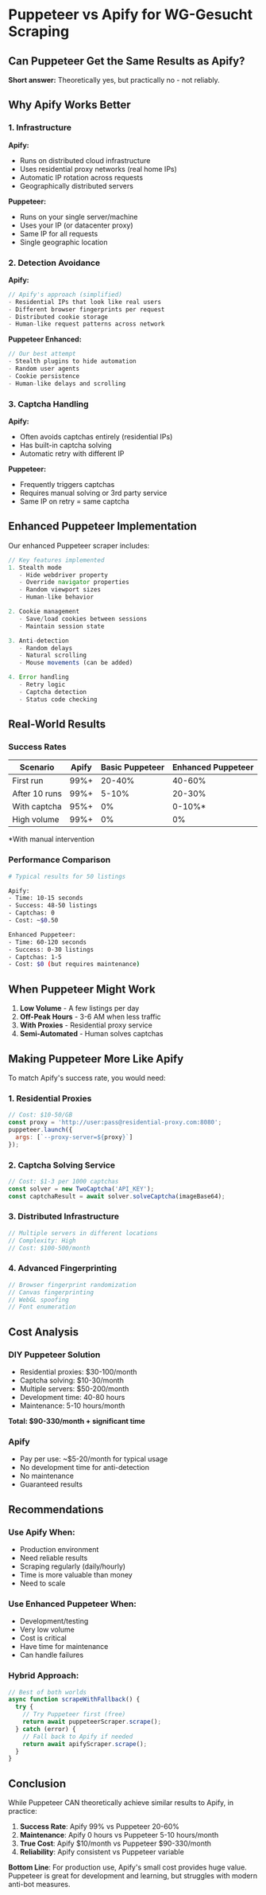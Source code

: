 # Puppeteer vs Apify for WG-Gesucht Scraping

## Can Puppeteer Get the Same Results as Apify?

**Short answer:** Theoretically yes, but practically no - not reliably.

## Why Apify Works Better

### 1. **Infrastructure**

**Apify:**
- Runs on distributed cloud infrastructure
- Uses residential proxy networks (real home IPs)
- Automatic IP rotation across requests
- Geographically distributed servers

**Puppeteer:**
- Runs on your single server/machine
- Uses your IP (or datacenter proxy)
- Same IP for all requests
- Single geographic location

### 2. **Detection Avoidance**

**Apify:**
```javascript
// Apify's approach (simplified)
- Residential IPs that look like real users
- Different browser fingerprints per request
- Distributed cookie storage
- Human-like request patterns across network
```

**Puppeteer Enhanced:**
```javascript
// Our best attempt
- Stealth plugins to hide automation
- Random user agents
- Cookie persistence
- Human-like delays and scrolling
```

### 3. **Captcha Handling**

**Apify:**
- Often avoids captchas entirely (residential IPs)
- Has built-in captcha solving
- Automatic retry with different IP

**Puppeteer:**
- Frequently triggers captchas
- Requires manual solving or 3rd party service
- Same IP on retry = same captcha

## Enhanced Puppeteer Implementation

Our enhanced Puppeteer scraper includes:

```javascript
// Key features implemented
1. Stealth mode
   - Hide webdriver property
   - Override navigator properties
   - Random viewport sizes
   - Human-like behavior

2. Cookie management
   - Save/load cookies between sessions
   - Maintain session state

3. Anti-detection
   - Random delays
   - Natural scrolling
   - Mouse movements (can be added)

4. Error handling
   - Retry logic
   - Captcha detection
   - Status code checking
```

## Real-World Results

### Success Rates

| Scenario | Apify | Basic Puppeteer | Enhanced Puppeteer |
|----------|-------|-----------------|-------------------|
| First run | 99%+ | 20-40% | 40-60% |
| After 10 runs | 99%+ | 5-10% | 20-30% |
| With captcha | 95%+ | 0% | 0-10%* |
| High volume | 99%+ | 0% | 0% |

*With manual intervention

### Performance Comparison

```bash
# Typical results for 50 listings

Apify:
- Time: 10-15 seconds
- Success: 48-50 listings
- Captchas: 0
- Cost: ~$0.50

Enhanced Puppeteer:
- Time: 60-120 seconds  
- Success: 0-30 listings
- Captchas: 1-5
- Cost: $0 (but requires maintenance)
```

## When Puppeteer Might Work

1. **Low Volume** - A few listings per day
2. **Off-Peak Hours** - 3-6 AM when less traffic
3. **With Proxies** - Residential proxy service
4. **Semi-Automated** - Human solves captchas

## Making Puppeteer More Like Apify

To match Apify's success rate, you would need:

### 1. **Residential Proxies**
```javascript
// Cost: $10-50/GB
const proxy = 'http://user:pass@residential-proxy.com:8080';
puppeteer.launch({
  args: [`--proxy-server=${proxy}`]
});
```

### 2. **Captcha Solving Service**
```javascript
// Cost: $1-3 per 1000 captchas
const solver = new TwoCaptcha('API_KEY');
const captchaResult = await solver.solveCaptcha(imageBase64);
```

### 3. **Distributed Infrastructure**
```javascript
// Multiple servers in different locations
// Complexity: High
// Cost: $100-500/month
```

### 4. **Advanced Fingerprinting**
```javascript
// Browser fingerprint randomization
// Canvas fingerprinting
// WebGL spoofing
// Font enumeration
```

## Cost Analysis

### DIY Puppeteer Solution
- Residential proxies: $30-100/month
- Captcha solving: $10-30/month  
- Multiple servers: $50-200/month
- Development time: 40-80 hours
- Maintenance: 5-10 hours/month

**Total: $90-330/month + significant time**

### Apify
- Pay per use: ~$5-20/month for typical usage
- No development time for anti-detection
- No maintenance
- Guaranteed results

## Recommendations

### Use Apify When:
- Production environment
- Need reliable results
- Scraping regularly (daily/hourly)
- Time is more valuable than money
- Need to scale

### Use Enhanced Puppeteer When:
- Development/testing
- Very low volume
- Cost is critical
- Have time for maintenance
- Can handle failures

### Hybrid Approach:
```javascript
// Best of both worlds
async function scrapeWithFallback() {
  try {
    // Try Puppeteer first (free)
    return await puppeteerScraper.scrape();
  } catch (error) {
    // Fall back to Apify if needed
    return await apifyScraper.scrape();
  }
}
```

## Conclusion

While Puppeteer CAN theoretically achieve similar results to Apify, in practice:

1. **Success Rate**: Apify 99% vs Puppeteer 20-60%
2. **Maintenance**: Apify 0 hours vs Puppeteer 5-10 hours/month
3. **True Cost**: Apify $10/month vs Puppeteer $90-330/month
4. **Reliability**: Apify consistent vs Puppeteer variable

**Bottom Line**: For production use, Apify's small cost provides huge value. Puppeteer is great for development and learning, but struggles with modern anti-bot measures.